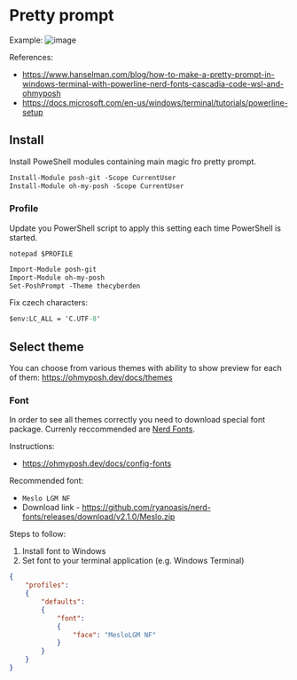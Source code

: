 # Pretty prompt

Example:
![image](https://user-images.githubusercontent.com/9049765/159161296-98d95946-935b-4906-b6a7-6d1fd18010ae.png)

References: 
- https://www.hanselman.com/blog/how-to-make-a-pretty-prompt-in-windows-terminal-with-powerline-nerd-fonts-cascadia-code-wsl-and-ohmyposh
- https://docs.microsoft.com/en-us/windows/terminal/tutorials/powerline-setup

## Install

Install PoweShell modules containing main magic fro pretty prompt.

``` ps
Install-Module posh-git -Scope CurrentUser
Install-Module oh-my-posh -Scope CurrentUser
```


### Profile

Update you PowerShell script to apply this setting each time PowerShell is started.

`notepad $PROFILE`

``` ps
Import-Module posh-git
Import-Module oh-my-posh
Set-PoshPrompt -Theme thecyberden
```

Fix czech characters:
``` ps
$env:LC_ALL = 'C.UTF-8'
```

## Select theme

You can choose from various themes with ability to show preview for each of them: https://ohmyposh.dev/docs/themes

### Font

In order to see all themes correctly you need to download special font package. Currenly reccommended are [Nerd Fonts](https://www.nerdfonts.com/).

Instructions:
- https://ohmyposh.dev/docs/config-fonts

Recommended font:
- `Meslo LGM NF`
- Download link - https://github.com/ryanoasis/nerd-fonts/releases/download/v2.1.0/Meslo.zip

Steps to follow:

1. Install font to Windows
1. Set font to your terminal application (e.g. Windows Terminal)
```json
{
    "profiles":
    {
        "defaults":
        {
            "font":
            {
                "face": "MesloLGM NF"
            }
        }
    }
}
```